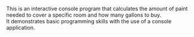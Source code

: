 This is an interactive console program that calculates the amount of paint needed to cover a specific room and how many gallons to buy.   
It demonstrates basic programming skills with the use of a console application.

